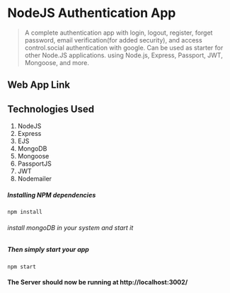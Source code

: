 # NodeJS Authentication App
> A complete authentication app with login, logout, register, forget password, email verification(for added security), and access control.social authentication with google. Can be used as starter for other Node.JS applications. using Node.js, Express, Passport, JWT, Mongoose, and more. 

## Web App Link

## Technologies Used
1.  NodeJS
2.  Express
3.  EJS
4.  MongoDB
5.  Mongoose
6.  PassportJS
7.  JWT
8.  Nodemailer


##### Installing NPM dependencies

`npm install`

###### install mongoDB in your system and start it

##### Then simply start your app

`npm start`

#### The Server should now be running at http://localhost:3002/

 

 
